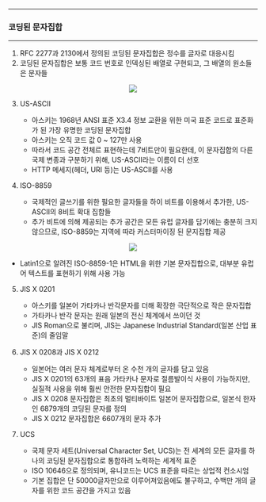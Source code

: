 -----
### 코딩된 문자집합
-----
1. RFC 2277과 2130에서 정의된 코딩된 문자집합은 정수를 글자로 대응시킴
2. 코딩된 문자집합은 보통 코드 번호로 인덱싱된 배열로 구현되고, 그 배열의 원소들은 문자들
<div align="center">
<img src="https://github.com/user-attachments/assets/7df122f4-f05a-483f-b55f-98d2ca856636">
</div>

3. US-ASCII
   - 아스키는 1968년 ANSI 표준 X3.4 정보 교환을 위한 미국 표준 코드로 표준화가 된 가장 유명한 코딩된 문자집합
   - 아스키는 오직 코드 값 0 ~ 127만 사용
   - 따라서 코드 공간 전체르 표현하는데 7비트만이 필요한데, 이 문자집합의 다른 국제 변종과 구분하기 위해, US-ASCII라는 이름이 더 선호
   - HTTP 메세지(헤더, URI 등)는 US-ASCII를 사용

4. ISO-8859
   - 국제적인 글쓰기를 위한 필요한 글자들을 하이 비트를 이용해서 추가한, US-ASCII의 8비트 확대 집합들
   - 추가 비트에 의해 제공되는 추가 공간은 모든 유럽 글자를 담기에는 충분히 크지 않으므로, ISO-8859는 지역에 따라 커스터마이징 된 문지집합 제공
<div align="center">
<img src="https://github.com/user-attachments/assets/18574f71-cec1-416d-aa1c-719081f91227">
</div>

   - Latin1으로 알려진 ISO-8859-1은 HTML을 위한 기본 문자집합으로, 대부분 유럽어 텍스트를 표현하기 위해 사용 가능

5. JIS X 0201
   - 아스키를 일본어 가타카나 반각문자를 더해 확장한 극단적으로 작은 문자집합
   - 가타카나 반각 문자는 원래 일본의 전신 체계에서 쓰이던 것
   - JIS Roman으로 불리며, JIS는 Japanese Industrial Standard(일본 산업 표준)의 줄임말

6. JIS X 0208과 JIS X 0212
   - 일본어는 여러 문자 체계로부터 온 수천 개의 글자를 담고 있음
   - JIS X 0201의 63개의 표음 가타카나 문자로 절름발이식 사용이 가능하지만, 실질적 사용을 위해 훨씬 안전한 문자집합이 필요
   - JIS X 0208 문자집합은 최초의 멀티바이트 일본어 문자집합으로, 일본식 한자인 6879개의 코딩된 문자를 정의
   - JIS X 0212 문자집합은 6607개의 문자 추가

7. UCS
   - 국제 문자 세트(Universal Character Set, UCS)는 전 세계의 모든 글자를 하나의 코딩된 문자집합으로 통합하려 노력하는 세계적 표준
   - ISO 10646으로 정의되며, 유니코드는 UCS 표준을 따르는 상업적 컨소시엄
   - 기본 집합은 단 50000글자만으로 이루어져있음에도 불구하고, 수백만 개의 글자를 위한 코드 공간을 가지고 있음
   
